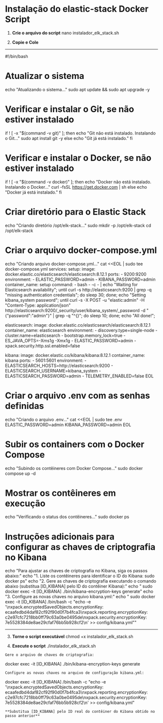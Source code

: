 
# Instalação do elastic-stack Docker Script
 
1. **Crie o arquivo do script**
  nano instalador_elk_stack.sh

2. **Copie e Cole**

**************************************************************************************************************************************************************************************************
  #!/bin/bash

 # Atualizar o sistema
 echo "Atualizando o sistema..."
 sudo apt update && sudo apt upgrade -y
 
 # Verificar e instalar o Git, se não estiver instalado
 if ! [ -x "$(command -v git)" ]; then
   echo "Git não está instalado. Instalando o Git..."
   sudo apt install git -y
 else
   echo "Git já está instalado."
 fi
 
 # Verificar e instalar o Docker, se não estiver instalado
 if ! [ -x "$(command -v docker)" ]; then
   echo "Docker não está instalado. Instalando o Docker..."
   curl -fsSL https://get.docker.com | sh
 else
   echo "Docker já está instalado."
 fi
 
 # Criar diretório para o Elastic Stack
 echo "Criando diretório /opt/elk-stack..."
 sudo mkdir -p /opt/elk-stack
 cd /opt/elk-stack
 
 # Criar o arquivo docker-compose.yml
 echo "Criando arquivo docker-compose.yml..."
 cat <<EOL | sudo tee docker-compose.yml
 services:
   setup:
     image: docker.elastic.co/elasticsearch/elasticsearch:8.12.1
     ports:
     - 9200:9200
     environment:
       - ELASTIC_PASSWORD=admin
       - KIBANA_PASSWORD=admin
     container_name: setup
     command:
       - bash
       - -c
       - |
         echo "Waiting for Elasticsearch availability";
         until curl -s http://elasticsearch:9200 | grep -q "missing authentication credentials"; do sleep 30; done;
         echo "Setting kibana_system password";
         until curl -s -X POST -u "elastic:admin" -H "Content-Type: application/json" http://elasticsearch:9200/_security/user/kibana_system/_password -d "{\"password\":\"admin\"}" | grep -q "^{}"; do sleep 10; done;
         echo "All done!";
 
   elasticsearch:
     image: docker.elastic.co/elasticsearch/elasticsearch:8.12.1
     container_name: elasticsearch
     environment:
       - discovery.type=single-node
       - cluster.name=elasticsearch
       - bootstrap.memory_lock=true
       - ES_JAVA_OPTS=-Xms1g -Xmx1g
       - ELASTIC_PASSWORD=admin
       - xpack.security.http.ssl.enabled=false
 
   kibana:
     image: docker.elastic.co/kibana/kibana:8.12.1
     container_name: kibana
     ports:
       - 5601:5601
     environment:
       - ELASTICSEARCH_HOSTS=http://elasticsearch:9200
       - ELASTICSEARCH_USERNAME=kibana_system
       - ELASTICSEARCH_PASSWORD=admin
       - TELEMETRY_ENABLED=false
 EOL
 
 # Criar o arquivo .env com as senhas definidas
 echo "Criando o arquivo .env..."
 cat <<EOL | sudo tee .env
 ELASTIC_PASSWORD=admin
 KIBANA_PASSWORD=admin
 EOL
 
 # Subir os containers com o Docker Compose
 echo "Subindo os contêineres com Docker Compose..."
 sudo docker compose up -d
 
 # Mostrar os contêineres em execução
 echo "Verificando o status dos contêineres..."
 sudo docker ps
 
 # Instruções adicionais para configurar as chaves de criptografia no Kibana
 echo "Para ajustar as chaves de criptografia no Kibana, siga os passos abaixo:"
 echo "1. Liste os contêineres para identificar o ID do Kibana: sudo docker ps"
 echo "2. Gere as chaves de criptografia executando o comando abaixo (substitua [ID_KIBANA] pelo ID do contêiner Kibana):"
 echo "   sudo docker exec -it [ID_KIBANA] ./bin/kibana-encryption-keys generate"
 echo "3. Configure as novas chaves no arquivo kibana.yml:"
 echo "   sudo docker exec -it [ID_KIBANA] /bin/bash -c \"echo -e '\\nxpack.encryptedSavedObjects.encryptionKey: ecaafedbd4daf82cf92f90d0f7b4fca3\\nxpack.reporting.encryptionKey: c2e97cfc7218bb0ff79c63a0be0495de\\nxpack.security.encryptionKey: 7e5528384de8ae29cfaf76bb5b928cf2\\n' >> config/kibana.yml\""

**************************************************************************************************************************************************************************************************


3. **Torne o script executável**
  chmod +x instalador_elk_stack.sh

4. **Execute o script**
  ./instalador_elk_stack.sh

```
Gere o arquivo de chaves de criptografia:
```
docker exec -it [ID_KIBANA] ./bin/kibana-encryption-keys generate
```
Configure as novas chaves no arquivo de configuração kibana.yml:
```
docker exec -it [ID_KIBANA] /bin/bash -c "echo -e '\nxpack.encryptedSavedObjects.encryptionKey: ecaafedbd4daf82cf92f90d0f7b4fca3\nxpack.reporting.encryptionKey: c2e97cfc7218bb0ff79c63a0be0495de\nxpack.security.encryptionKey: 7e5528384de8ae29cfaf76bb5b928cf2\n' >> config/kibana.yml"
```
**Substitua [ID_KIBANA] pelo ID real do contêiner do Kibana obtido no passo anterior**
